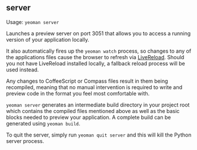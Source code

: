 ## server

Usage: `yeoman server`

Launches a preview server on port 3051 that allows you to access a running version of your application 
locally.

It also automatically fires up the `yeoman watch` process, so changes to any of the applications
files cause the browser to refresh via [LiveReload](http://livereload.com). Should you not have
LiveReload installed locally, a fallback reload process will be used instead.

Any changes to CoffeeScript or Compass files result in them being recompiled, meaning that
no manual intervention is required to write and preview code in the format you feel most
comfortable with.

`yeoman server` generates an intermediate build directory in your project root which contains
the compiled files mentioned above as well as the basic blocks needed to preview your application.
A complete build can be generated using `yeoman build`.

To quit the server, simply run `yeoman quit server` and this will kill the Python server
process.
